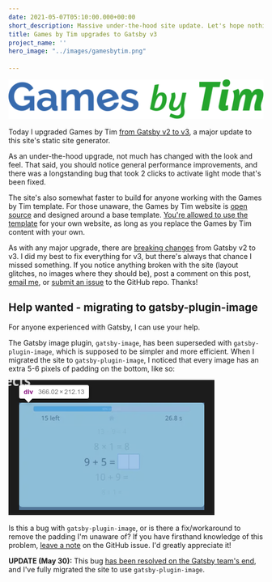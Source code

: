 ```yaml
---
date: 2021-05-07T05:10:00.000+00:00
short_description: Massive under-the-hood site update. Let's hope nothing broke!
title: Games by Tim upgrades to Gatsby v3
project_name: ''
hero_image: "../images/gamesbytim.png"

---
```

<div class="gifsvg"></div>

![Games by Tim logo](../images/gamesbytim.svg)

Today I upgraded Games by Tim [from Gatsby v2 to v3](https://www.gatsbyjs.com/blog/gatsby-v3/), a major update to this site's static site generator.

As an under-the-hood upgrade, not much has changed with the look and feel. That said, you should notice general performance improvements, and there was a longstanding bug that took 2 clicks to activate light mode that's been fixed.

The site's also somewhat faster to build for anyone working with the Games by Tim template. For those unaware, the Games by Tim website is [open source](https://github.com/TimTree/games-by-tim) and designed around a base template. [You're allowed to use the template](https://github.com/TimTree/games-by-tim#license) for your own website, as long as you replace the Games by Tim content with your own.

As with any major upgrade, there are [breaking changes](https://www.gatsbyjs.com/docs/reference/release-notes/migrating-from-v2-to-v3/) from Gatsby v2 to v3. I did my best to fix everything for v3, but there's always that chance I missed something. If you notice anything broken with the site (layout glitches, no images where they should be), post a comment on this post, [email me](/contact/), or [submit an issue](https://github.com/TimTree/games-by-tim/issues) to the GitHub repo. Thanks!

## Help wanted - migrating to gatsby-plugin-image

For anyone experienced with Gatsby, I can use your help.

The Gatsby image plugin, `gatsby-image`, has been superseded with `gatsby-plugin-image`, which is supposed to be simpler and more efficient. When I migrated the site to `gatsby-plugin-image`, I noticed that every image has an extra 5-6 pixels of padding on the bottom, like so:

![Extra image padding with gatsby-plugin-image](../images/gatsbypluginimagepadding.png)

Is this a bug with `gatsby-plugin-image`, or is there a fix/workaround to remove the padding I'm unaware of? If you have firsthand knowledge of this problem, [leave a note](https://github.com/TimTree/games-by-tim/issues/3) on the GitHub issue. I'd greatly appreciate it!

**UPDATE (May 30):** This bug [has been resolved on the Gatsby team's end](https://github.com/gatsbyjs/gatsby/pull/31497), and I've fully migrated the site to use `gatsby-plugin-image`.